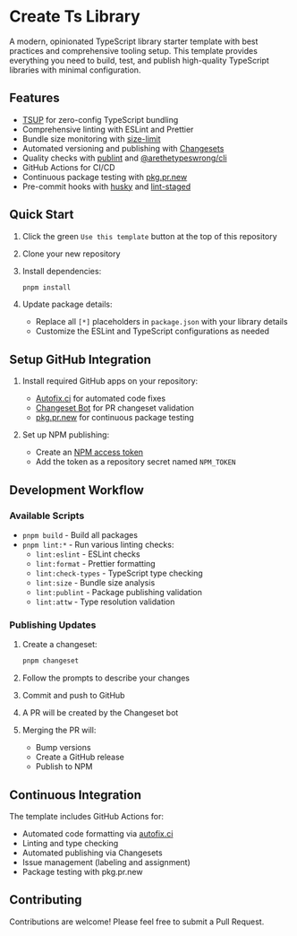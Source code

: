 # Create Ts Library

A modern, opinionated TypeScript library starter template with best practices and comprehensive tooling setup. This template provides everything you need to build, test, and publish high-quality TypeScript libraries with minimal configuration.

## Features

- [TSUP](https://github.com/egoist/tsup) for zero-config TypeScript bundling
- Comprehensive linting with ESLint and Prettier
- Bundle size monitoring with [size-limit](https://github.com/ai/size-limit)
- Automated versioning and publishing with [Changesets](https://github.com/changesets/changesets)
- Quality checks with [publint](https://github.com/bluwy/publint) and [@arethetypeswrong/cli](https://github.com/arethetypeswrong/arethetypeswrong.github.io)
- GitHub Actions for CI/CD
- Continuous package testing with [pkg.pr.new](https://pkg.pr.new)
- Pre-commit hooks with [husky](https://github.com/typicode/husky) and [lint-staged](https://github.com/lint-staged/lint-staged)

## Quick Start

1. Click the green `Use this template` button at the top of this repository
2. Clone your new repository
3. Install dependencies:

   ```bash
   pnpm install
   ```

4. Update package details:
   - Replace all `[*]` placeholders in `package.json` with your library details
   - Customize the ESLint and TypeScript configurations as needed

## Setup GitHub Integration

1. Install required GitHub apps on your repository:
   - [Autofix.ci](https://github.com/marketplace/autofix-ci) for automated code fixes
   - [Changeset Bot](https://github.com/apps/changeset-bot) for PR changeset validation
   - [pkg.pr.new](https://github.com/apps/pkg-pr-new) for continuous package testing

2. Set up NPM publishing:
   - Create an [NPM access token](https://docs.npmjs.com/creating-and-viewing-access-tokens)
   - Add the token as a repository secret named `NPM_TOKEN`

## Development Workflow

### Available Scripts

- `pnpm build` - Build all packages
- `pnpm lint:*` - Run various linting checks:
  - `lint:eslint` - ESLint checks
  - `lint:format` - Prettier formatting
  - `lint:check-types` - TypeScript type checking
  - `lint:size` - Bundle size analysis
  - `lint:publint` - Package publishing validation
  - `lint:attw` - Type resolution validation

### Publishing Updates

1. Create a changeset:

   ```bash
   pnpm changeset
   ```

2. Follow the prompts to describe your changes
3. Commit and push to GitHub
4. A PR will be created by the Changeset bot
5. Merging the PR will:
   - Bump versions
   - Create a GitHub release
   - Publish to NPM

## Continuous Integration

The template includes GitHub Actions for:

- Automated code formatting via [autofix.ci](https://autofix.ci)
- Linting and type checking
- Automated publishing via Changesets
- Issue management (labeling and assignment)
- Package testing with pkg.pr.new

## Contributing

Contributions are welcome! Please feel free to submit a Pull Request.
